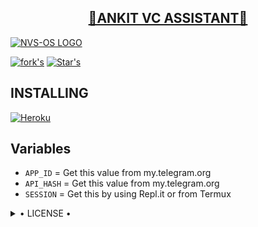 <h2 align="center"> <a href="https://github.com/xNKIT/ANKIT">🔰ANKIT VC ASSISTANT🔰</a></h2>

[![NVS-OS LOGO](https://telegra.ph/file/5c61dd2bfd9c2b5477802.jpg)](https://github.com/xNKIT/ANKIT)

[![fork's](https://img.shields.io/github/forks/xNKIT/ANKIT?label=Forks&logoColor=Black&style=social)](https://github.com/xNKIT)
[![Star's](https://img.shields.io/github/stars/xNKIT/ANKIT?logoColor=Blue&style=social)](https://github.com/xNKIT)

## INSTALLING

[![Heroku](https://www.herokucdn.com/deploy/button.svg)](https://heroku.com/deploy?template=https://github.com/xNKIT/ANKIT)


## Variables

- `APP_ID`  =  Get this value from my.telegram.org
- `API_HASH`  =  Get this value from my.telegram.org
- `SESSION`  =  Get this by using Repl.it or from Termux

<details>

  <summary> • LICENSE • </summary>

![](https://www.gnu.org/graphics/gplv3-or-later.png)
Poject [ANKIT VC ASSISTANT](https://github.com/xNKIT/ANKIT) is free software: you can redistribute it and/or modify
it under the terms of the GNU General Public License as published by
the Free Software Foundation, either version 3 of the License, or
(at your option) any later version.
This program is distributed in the hope that it will be useful,
but WITHOUT ANY WARRANTY; without even the implied warranty of
MERCHANTABILITY or FITNESS FOR A PARTICULAR PURPOSE.  See the
GNU General Public License for more details.
You should have received a copy of the GNU General Public License
along with this program. If not, see <https://www.gnu.org/licenses/>.
</details>
